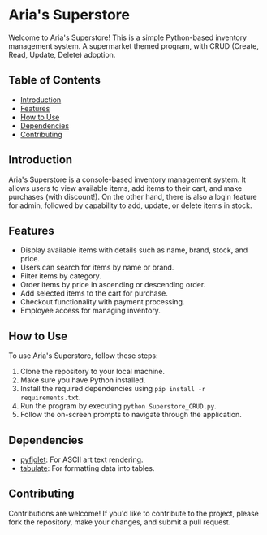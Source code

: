# Aria's Superstore

Welcome to Aria's Superstore! This is a simple Python-based inventory management system. A supermarket themed program, with CRUD (Create, Read, Update, Delete) adoption.

## Table of Contents
- [Introduction](#introduction)
- [Features](#features)
- [How to Use](#how-to-use)
- [Dependencies](#dependencies)
- [Contributing](#contributing)

## Introduction
Aria's Superstore is a console-based inventory management system. It allows users to view available items, add items to their cart, and make purchases (with discount!). 
On the other hand, there is also a login feature for admin, followed by capability to add, update, or delete items in stock.

## Features
- Display available items with details such as name, brand, stock, and price.
- Users can search for items by name or brand.
- Filter items by category.
- Order items by price in ascending or descending order.
- Add selected items to the cart for purchase.
- Checkout functionality with payment processing.
- Employee access for managing inventory.

## How to Use
To use Aria's Superstore, follow these steps:
1. Clone the repository to your local machine.
2. Make sure you have Python installed.
3. Install the required dependencies using `pip install -r requirements.txt`.
4. Run the program by executing `python Superstore_CRUD.py`.
5. Follow the on-screen prompts to navigate through the application.

## Dependencies
- [pyfiglet](https://pypi.org/project/pyfiglet/): For ASCII art text rendering.
- [tabulate](https://pypi.org/project/tabulate/): For formatting data into tables.

## Contributing
Contributions are welcome! If you'd like to contribute to the project, please fork the repository, make your changes, and submit a pull request.

